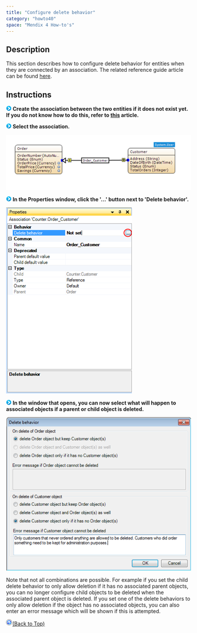 ```yaml
---
title: "Configure delete behavior"
category: "howto40"
space: "Mendix 4 How-to's"
---
```

## Description

This section describes how to configure delete behavior for entities when they are connected by an association. The related reference guide article can be found [here](https://world.mendix.com/pages/releaseview.action?pageId=9208493).

## Instructions

![](attachments/819203/917932.png) **Create the association between the two entities if it does not exist yet. If you do not know how to do this, refer to [this](https://world.mendix.com/display/howto25/Create+an+association) article.**

![](attachments/819203/917932.png) **Select the association.**

![](attachments/2621538/2752569.png)

![](attachments/819203/917932.png) **In the Properties window, click the '...' button next to 'Delete behavior'.**

![](attachments/2621538/2752568.png)

![](attachments/819203/917932.png) **In the window that opens, you can now select what will happen to associated objects if a parent or child object is deleted.**

![](attachments/2621538/2752578.png)

Note that not all combinations are possible. For example if you set the child delete behavior to only allow deletion if it has no associated parent objects, you can no longer configure child objects to be deleted when the associated parent object is deleted. If you set one of the delete behaviors to only allow deletion if the object has no associated objects, you can also enter an error message which will be shown if this is attempted.

[![](attachments/819203/917564.png)](Configure+delete+behavior)[(Back to Top)](Configure+delete+behavior)